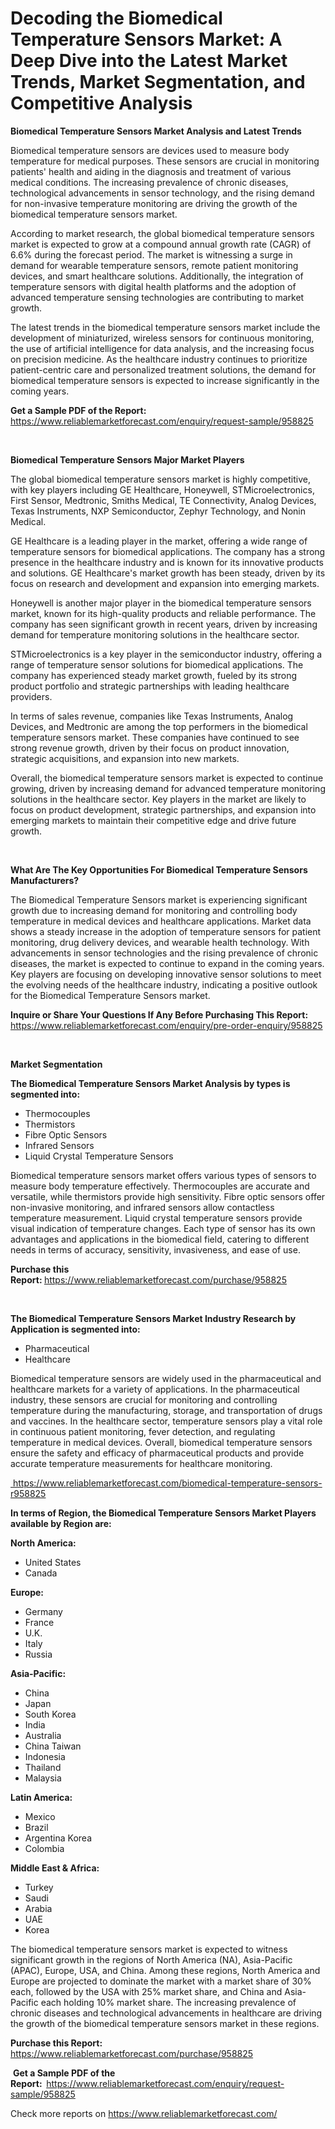 <p><h1>Decoding the Biomedical Temperature Sensors Market: A Deep Dive into the Latest Market Trends, Market Segmentation, and Competitive Analysis</h1></p><p><strong>Biomedical Temperature Sensors Market Analysis and Latest Trends</strong></p>
<p><p>Biomedical temperature sensors are devices used to measure body temperature for medical purposes. These sensors are crucial in monitoring patients' health and aiding in the diagnosis and treatment of various medical conditions. The increasing prevalence of chronic diseases, technological advancements in sensor technology, and the rising demand for non-invasive temperature monitoring are driving the growth of the biomedical temperature sensors market.</p><p>According to market research, the global biomedical temperature sensors market is expected to grow at a compound annual growth rate (CAGR) of 6.6% during the forecast period. The market is witnessing a surge in demand for wearable temperature sensors, remote patient monitoring devices, and smart healthcare solutions. Additionally, the integration of temperature sensors with digital health platforms and the adoption of advanced temperature sensing technologies are contributing to market growth.</p><p>The latest trends in the biomedical temperature sensors market include the development of miniaturized, wireless sensors for continuous monitoring, the use of artificial intelligence for data analysis, and the increasing focus on precision medicine. As the healthcare industry continues to prioritize patient-centric care and personalized treatment solutions, the demand for biomedical temperature sensors is expected to increase significantly in the coming years.</p></p>
<p><strong>Get a Sample PDF of the Report:&nbsp;</strong> <a href="https://www.reliablemarketforecast.com/enquiry/request-sample/958825">https://www.reliablemarketforecast.com/enquiry/request-sample/958825</a></p>
<p>&nbsp;</p>
<p><strong>Biomedical Temperature Sensors Major Market Players</strong></p>
<p><p>The global biomedical temperature sensors market is highly competitive, with key players including GE Healthcare, Honeywell, STMicroelectronics, First Sensor, Medtronic, Smiths Medical, TE Connectivity, Analog Devices, Texas Instruments, NXP Semiconductor, Zephyr Technology, and Nonin Medical.</p><p>GE Healthcare is a leading player in the market, offering a wide range of temperature sensors for biomedical applications. The company has a strong presence in the healthcare industry and is known for its innovative products and solutions. GE Healthcare's market growth has been steady, driven by its focus on research and development and expansion into emerging markets.</p><p>Honeywell is another major player in the biomedical temperature sensors market, known for its high-quality products and reliable performance. The company has seen significant growth in recent years, driven by increasing demand for temperature monitoring solutions in the healthcare sector.</p><p>STMicroelectronics is a key player in the semiconductor industry, offering a range of temperature sensor solutions for biomedical applications. The company has experienced steady market growth, fueled by its strong product portfolio and strategic partnerships with leading healthcare providers.</p><p>In terms of sales revenue, companies like Texas Instruments, Analog Devices, and Medtronic are among the top performers in the biomedical temperature sensors market. These companies have continued to see strong revenue growth, driven by their focus on product innovation, strategic acquisitions, and expansion into new markets.</p><p>Overall, the biomedical temperature sensors market is expected to continue growing, driven by increasing demand for advanced temperature monitoring solutions in the healthcare sector. Key players in the market are likely to focus on product development, strategic partnerships, and expansion into emerging markets to maintain their competitive edge and drive future growth.</p></p>
<p>&nbsp;</p>
<p><strong>What Are The Key Opportunities For Biomedical Temperature Sensors Manufacturers?</strong></p>
<p><p>The Biomedical Temperature Sensors market is experiencing significant growth due to increasing demand for monitoring and controlling body temperature in medical devices and healthcare applications. Market data shows a steady increase in the adoption of temperature sensors for patient monitoring, drug delivery devices, and wearable health technology. With advancements in sensor technologies and the rising prevalence of chronic diseases, the market is expected to continue to expand in the coming years. Key players are focusing on developing innovative sensor solutions to meet the evolving needs of the healthcare industry, indicating a positive outlook for the Biomedical Temperature Sensors market.</p></p>
<p><strong>Inquire or Share Your Questions If Any Before Purchasing This Report:</strong> <a href="https://www.reliablemarketforecast.com/enquiry/pre-order-enquiry/958825">https://www.reliablemarketforecast.com/enquiry/pre-order-enquiry/958825</a></p>
<p>&nbsp;</p>
<p><strong>Market Segmentation</strong></p>
<p><strong>The Biomedical Temperature Sensors Market Analysis by types is segmented into:</strong></p>
<p><ul><li>Thermocouples</li><li>Thermistors</li><li>Fibre Optic Sensors</li><li>Infrared Sensors</li><li>Liquid Crystal Temperature Sensors</li></ul></p>
<p><p>Biomedical temperature sensors market offers various types of sensors to measure body temperature effectively. Thermocouples are accurate and versatile, while thermistors provide high sensitivity. Fibre optic sensors offer non-invasive monitoring, and infrared sensors allow contactless temperature measurement. Liquid crystal temperature sensors provide visual indication of temperature changes. Each type of sensor has its own advantages and applications in the biomedical field, catering to different needs in terms of accuracy, sensitivity, invasiveness, and ease of use.</p></p>
<p><strong>Purchase this Report:&nbsp;</strong><a href="https://www.reliablemarketforecast.com/purchase/958825">https://www.reliablemarketforecast.com/purchase/958825</a></p>
<p>&nbsp;</p>
<p><strong>The Biomedical Temperature Sensors Market Industry Research by Application is segmented into:</strong></p>
<p><ul><li>Pharmaceutical</li><li>Healthcare</li></ul></p>
<p><p>Biomedical temperature sensors are widely used in the pharmaceutical and healthcare markets for a variety of applications. In the pharmaceutical industry, these sensors are crucial for monitoring and controlling temperature during the manufacturing, storage, and transportation of drugs and vaccines. In the healthcare sector, temperature sensors play a vital role in continuous patient monitoring, fever detection, and regulating temperature in medical devices. Overall, biomedical temperature sensors ensure the safety and efficacy of pharmaceutical products and provide accurate temperature measurements for healthcare monitoring.</p></p>
<p><a href="https://www.reliablemarketforecast.com/biomedical-temperature-sensors-r958825">&nbsp;https://www.reliablemarketforecast.com/biomedical-temperature-sensors-r958825</a></p>
<p><strong>In terms of Region, the Biomedical Temperature Sensors Market Players available by Region are:</strong></p>
<p>
    <p> <strong> North America: </strong>
        <ul>
            <li>United States</li>
            <li>Canada</li>
        </ul>
        </p> 
    <p> <strong> Europe: </strong>
        <ul>
            <li>Germany</li>
            <li>France</li>
            <li>U.K.</li>
            <li>Italy</li>
            <li>Russia</li>
        </ul>
        </p> 
    <p> <strong> Asia-Pacific: </strong>
        <ul>
            <li>China</li>
            <li>Japan</li>
            <li>South Korea</li>
            <li>India</li>
            <li>Australia</li>
            <li>China Taiwan</li>
            <li>Indonesia</li>
            <li>Thailand</li>
            <li>Malaysia</li>
        </ul>
        </p> 
    <p> <strong> Latin America: </strong>
        <ul>
            <li>Mexico</li>
            <li>Brazil</li>
            <li>Argentina Korea</li>
            <li>Colombia</li>
        </ul>
        </p> 
    <p> <strong> Middle East & Africa: </strong>
        <ul>
            <li>Turkey</li>
            <li>Saudi</li>
            <li>Arabia</li>
            <li>UAE</li>
            <li>Korea</li>
        </ul>
    </p>
    </p>
<p><p>The biomedical temperature sensors market is expected to witness significant growth in the regions of North America (NA), Asia-Pacific (APAC), Europe, USA, and China. Among these regions, North America and Europe are projected to dominate the market with a market share of 30% each, followed by the USA with 25% market share, and China and Asia-Pacific each holding 10% market share. The increasing prevalence of chronic diseases and technological advancements in healthcare are driving the growth of the biomedical temperature sensors market in these regions.</p></p>
<p><strong>Purchase this Report: </strong><a href="https://www.reliablemarketforecast.com/purchase/958825">https://www.reliablemarketforecast.com/purchase/958825</a></p>
<p>&nbsp;<strong>Get a Sample PDF of the Report:&nbsp;&nbsp;</strong><a href="https://www.reliablemarketforecast.com/enquiry/request-sample/958825">https://www.reliablemarketforecast.com/enquiry/request-sample/958825</a></p>
<p><strong></strong></p>
<p>Check more reports on <a href="https://www.reliablemarketforecast.com/">https://www.reliablemarketforecast.com/</a></p>